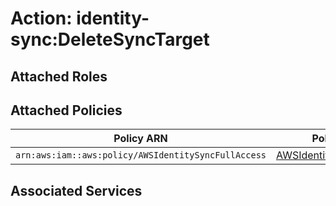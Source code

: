 # Action: identity-sync:DeleteSyncTarget

## Attached Roles

## Attached Policies

| Policy ARN | Policy Name |
|------------|-------------|
| `arn:aws:iam::aws:policy/AWSIdentitySyncFullAccess` | [AWSIdentitySyncFullAccess](../policies.md#awsidentitysyncfullaccess) |

## Associated Services

